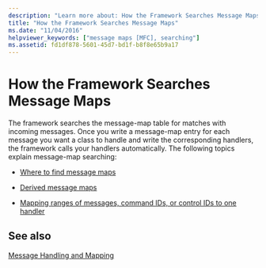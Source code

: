 ```yaml
---
description: "Learn more about: How the Framework Searches Message Maps"
title: "How the Framework Searches Message Maps"
ms.date: "11/04/2016"
helpviewer_keywords: ["message maps [MFC], searching"]
ms.assetid: fd1df878-5601-45d7-bd1f-b8f8e65b9a17
---
```

# How the Framework Searches Message Maps

The framework searches the message-map table for matches with incoming messages. Once you write a message-map entry for each message you want a class to handle and write the corresponding handlers, the framework calls your handlers automatically. The following topics explain message-map searching:

- [Where to find message maps](where-to-find-message-maps.md)

- [Derived message maps](derived-message-maps.md)

- [Mapping ranges of messages, command IDs, or control IDs to one handler](handlers-for-message-map-ranges.md)

## See also

[Message Handling and Mapping](message-handling-and-mapping.md)

